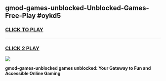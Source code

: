
## gmod-games-unblocked-Unblocked-Games-Free-Play #oykd5
<h3>
<a href="https://us.freeplayer.one?title=gmod-games-unblocked&ref=9M">CLICK TO PLAY</a></h3>
<hr>

<h3>
<a href="https://us.freeplayer.one?title=gmod-games-unblocked&ref=9M">CLICK 2 PLAY</a>
  
</h3>

<a href="https://us.freeplayer.one?title=gmod-games-unblocked&ref=9M"><img src="https://clearcache.store/games.png"></a>


**gmod-games-unblocked games unblocked: Your Gateway to Fun and Accessible Online Gaming**
